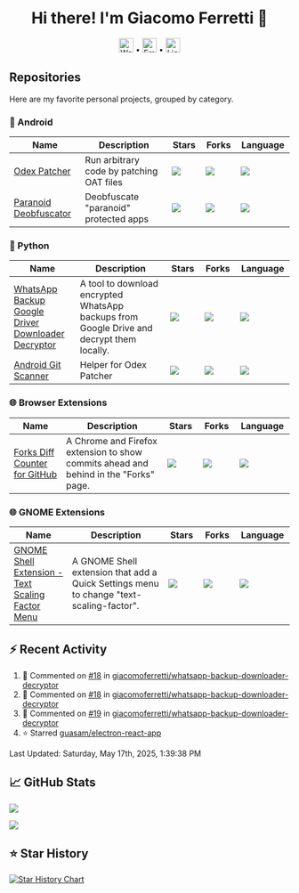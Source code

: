 <h1 align='center'>
  Hi there! I'm Giacomo Ferretti 👋
</h1>
<!--<p align="center">
  <img src="https://komarev.com/ghpvc/?username=giacomoferretti"/>
  <img src="https://img.shields.io/github/followers/giacomoferretti?style=social"/>
</p>-->
<!--<p align="center">
  <a href="https://giacomoferretti.com">Website</a> •
  <a href="mailto:giacomo.ferretti.00@gmail.com">Email</a> •
  <a href="https://www.linkedin.com/in/giacomoferretti/">LinkedIn</a>
</p>-->

<p align="center">
  <a href="https://giacomoferretti.com"><img src="https://img.shields.io/badge/Website-black?style=flat-square" alt="Website" height="26"></a> •
  <a href="mailto:giacomo.ferretti.00@gmail.com"><img src="https://img.shields.io/badge/Email-C71610?style=flat-square&logo=gmail&logoColor=white" alt="Email" height="26"></a> •
  <a href="https://www.linkedin.com/in/giacomoferretti/"><img src="https://img.shields.io/badge/LinkedIn-0077B5?style=flat-square" alt="LinkedIn" height="26"></a>
</p>

## Repositories

Here are my favorite personal projects, grouped by category.

<!--
Colors:
 - C 555555 <img src="https://img.shields.io/badge/language-C-555555"/>
 - Go 00ADD8 <img src="https://img.shields.io/badge/language-Go-00ADD8"/>
 - Python 3572A5 <img src="https://img.shields.io/badge/language-Python-3572A5"/>
 - Java B07219 <img src="https://img.shields.io/badge/language-Java-B07219"/>
 - Kotlin A97BFF <img src="https://img.shields.io/badge/language-Kotlin-A97BFF"/>
 - Shell 89E051 <img src="https://img.shields.io/badge/language-Shell-89E051"/>
 - JavaScript F1E05A <img src="https://img.shields.io/badge/language-JavaScript-F1E05A"/>
 - TypeScript 3178C6 <img src="https://img.shields.io/badge/language-TypeScript-3178C6"/>
 - HTML E34C26 <img src="https://img.shields.io/badge/language-HTML-E34C26"/>
 - CSS 563D7C <img src="https://img.shields.io/badge/language-CSS-563D7C"/>
-->

### 🤖 Android

<table>
  <thead>
    <tr>
      <th width=500>Name</th>
      <th width=2000>Description</th>
      <th width=200>Stars</th>
      <th width=200>Forks</th>
      <th width=200>Language</th>
    </tr>
  </thead>
  <tbody>
    <tr>
      <td><a href="https://github.com/giacomoferretti/odex-patcher">Odex Patcher</a></td>
      <td>Run arbitrary code by patching OAT files</td>
      <td><img src="https://img.shields.io/github/stars/giacomoferretti/odex-patcher"/></td>
      <td><img src="https://img.shields.io/github/forks/giacomoferretti/odex-patcher"/></td>
      <td><img src="https://img.shields.io/badge/language-Kotlin-A97BFF"/></td>
    </tr>
    <tr>
      <td><a href="https://github.com/giacomoferretti/paranoid-deobfuscator">Paranoid Deobfuscator</a></td>
      <td>Deobfuscate "paranoid" protected apps</td>
      <td><img src="https://img.shields.io/github/stars/giacomoferretti/paranoid-deobfuscator"/></td>
      <td><img src="https://img.shields.io/github/forks/giacomoferretti/paranoid-deobfuscator"/></td>
      <td><img src="https://img.shields.io/badge/language-Python-3572A5"/><!--<br/><img src="https://img.shields.io/badge/language-Java-B07219"/>--></td>
    </tr>
    <!--<tr>
      <td><a href="https://github.com/giacomoferretti/sara">SARA</a></td>
      <td>SARA - Single Activity Resourceless Apps</td>
      <td><img src="https://img.shields.io/github/stars/giacomoferretti/sara"/></td>
      <td><img src="https://img.shields.io/github/forks/giacomoferretti/sara"/></td>
      <td><img src="https://img.shields.io/badge/language-Kotlin-A97BFF"/></td>
    </tr>-->
    <!--<tr>
      <td><a href="https://github.com/giacomoferretti/janus-toolkit">Janus Toolkit</a></td>
      <td>A collection of tools for the Janus exploit [CVE-2017-13156]</td>
      <td><img src="https://img.shields.io/github/stars/giacomoferretti/janus-toolkit"/></td>
      <td><img src="https://img.shields.io/github/forks/giacomoferretti/janus-toolkit"/></td>
      <td><img src="https://img.shields.io/badge/language-Python-3572A5"/><br/><img src="https://img.shields.io/badge/language-Go-00ADD8"/></td>
    </tr>-->
    <!--<tr>
      <td><a href="https://github.com/giacomoferretti/apk-modding-tools">APK Modding Tools</a></td>
      <td>A collection of tools for modding Android applications</td>
      <td><img src="https://img.shields.io/github/stars/giacomoferretti/apk-modding-tools"/></td>
      <td><img src="https://img.shields.io/github/forks/giacomoferretti/apk-modding-tools"/></td>
      <td><img src="https://img.shields.io/badge/language-Shell-89E051"/></td>
    </tr>-->
  </tbody>
</table>

### 🐍 Python

<table>
  <thead>
    <tr>
      <th width=500>Name</th>
      <th width=2000>Description</th>
      <th width=200>Stars</th>
      <th width=200>Forks</th>
      <th width=200>Language</th>
    </tr>
  </thead>
  <tbody>
    <tr>
      <td><a href="https://github.com/giacomoferretti/whatsapp-backup-downloader-decryptor">WhatsApp Backup Google Driver Downloader Decryptor</a></td>
      <td>A tool to download encrypted WhatsApp backups from Google Drive and decrypt them locally.</td>
      <td><img src="https://img.shields.io/github/stars/giacomoferretti/whatsapp-backup-downloader-decryptor"/></td>
      <td><img src="https://img.shields.io/github/forks/giacomoferretti/whatsapp-backup-downloader-decryptor"/></td>
      <td><img src="https://img.shields.io/badge/language-Python-3572A5"/></td>
    </tr>
    <tr>
      <td><a href="https://github.com/giacomoferretti/android-git-scanner">Android Git Scanner</a></td>
      <td>Helper for Odex Patcher</td>
      <td><img src="https://img.shields.io/github/stars/giacomoferretti/android-git-scanner"/></td>
      <td><img src="https://img.shields.io/github/forks/giacomoferretti/android-git-scanner"/></td>
      <td><img src="https://img.shields.io/badge/language-Python-3572A5"/></td>
    </tr>
  </tbody>
</table>

### 🌐 Browser Extensions

<table>
  <thead>
    <tr>
      <th width=500>Name</th>
      <th width=2000>Description</th>
      <th width=200>Stars</th>
      <th width=200>Forks</th>
      <th width=200>Language</th>
    </tr>
  </thead>
  <tbody>
    <tr>
      <td><a href="https://github.com/giacomoferretti/forks-diff">Forks Diff Counter for GitHub</a></td>
      <td>A Chrome and Firefox extension to show commits ahead and behind in the "Forks" page.</td>
      <td><img src="https://img.shields.io/github/stars/giacomoferretti/forks-diff"/></td>
      <td><img src="https://img.shields.io/github/forks/giacomoferretti/forks-diff"/></td>
      <td><img src="https://img.shields.io/badge/language-JavaScript-F1E05A"/></td>
    </tr>
  </tbody>
</table>

### 🌐 GNOME Extensions

<table>
  <thead>
    <tr>
      <th width=500>Name</th>
      <th width=2000>Description</th>
      <th width=200>Stars</th>
      <th width=200>Forks</th>
      <th width=200>Language</th>
    </tr>
  </thead>
  <tbody>
    <tr>
      <td><a href="https://github.com/giacomoferretti/gnome-shell-extension-scaling-factor-menu">GNOME Shell Extension - Text Scaling Factor Menu</a></td>
      <td>A GNOME Shell extension that add a Quick Settings menu to change "text-scaling-factor".</td>
      <td><img src="https://img.shields.io/github/stars/giacomoferretti/gnome-shell-extension-scaling-factor-menu"/></td>
      <td><img src="https://img.shields.io/github/forks/giacomoferretti/gnome-shell-extension-scaling-factor-menu"/></td>
      <td><img src="https://img.shields.io/badge/language-JavaScript-F1E05A"/></td>
    </tr>
  </tbody>
</table>

<!--
### ⚛️ React

<table>
  <thead>
    <tr>
      <th width=500>Name</th>
      <th width=2000>Description</th>
      <th width=200>Stars</th>
      <th width=200>Forks</th>
      <th width=200>Language</th>
    </tr>
  </thead>
  <tbody>
    <tr>
      <td><a href="https://github.com/giacomoferretti/vite-starter">Vite Starter</a></td>
      <td>Vite React starter project with TailwindCSS and TypeScript.</td>
      <td><img src="https://img.shields.io/github/stars/giacomoferretti/vite-starter"/></td>
      <td><img src="https://img.shields.io/github/forks/giacomoferretti/vite-starter"/></td>
      <td><img src="https://img.shields.io/badge/language-TypeScript-3178C6"/></td>
    </tr>
  </tbody>
</table>
-->

<!--
### 📶 Wi-Fi

<table>
  <thead>
    <tr>
      <th width=500>Name</th>
      <th width=2000>Description</th>
      <th width=200>Stars</th>
      <th width=200>Forks</th>
      <th width=200>Language</th>
    </tr>
  </thead>
  <tbody>
    <tr>
      <td><a href="https://github.com/giacomoferretti/chopper">Chopper</a></td>
      <td>A channel hopper for monitor mode written in C.</td>
      <td><img src="https://img.shields.io/github/stars/giacomoferretti/chopper"/></td>
      <td><img src="https://img.shields.io/github/forks/giacomoferretti/chopper"/></td>
      <td><img src="https://img.shields.io/badge/language-C-555555"/></td>
    </tr>
    <tr>
      <td><a href="https://github.com/giacomoferretti/chopper-go">Chopper</a></td>
      <td>A channel hopper for monitor mode written in Go.</td>
      <td><img src="https://img.shields.io/github/stars/giacomoferretti/chopper-go"/></td>
      <td><img src="https://img.shields.io/github/forks/giacomoferretti/chopper-go"/></td>
      <td><img src="https://img.shields.io/badge/language-Go-00ADD8"/></td>
    </tr>
  </tbody>
</table>

### 📶 NFC

<table>
  <thead>
    <tr>
      <th width=500>Name</th>
      <th width=2000>Description</th>
      <th width=200>Stars</th>
      <th width=200>Forks</th>
      <th width=200>Language</th>
    </tr>
  </thead>
  <tbody>
    <tr>
      <td><a href="https://github.com/giacomoferretti/nfc-srix-tools">NFC SRIX Tools (unmaintained)</a></td>
      <td>A collection of tools to read/write NFC ST SRI512 and SRIX4K tags.</td>
      <td><img src="https://img.shields.io/github/stars/giacomoferretti/nfc-srix-tools"/></td>
      <td><img src="https://img.shields.io/github/forks/giacomoferretti/nfc-srix-tools"/></td>
      <td><img src="https://img.shields.io/badge/language-C-555555"/></td>
    </tr>
  </tbody>
</table>

### 🎓 University

<table>
  <thead>
    <tr>
      <th width=500>Name</th>
      <th width=2000>Description</th>
      <th width=200>Stars</th>
      <th width=200>Forks</th>
      <th width=200>Language</th>
    </tr>
  </thead>
  <tbody>
    <tr>
      <td><a href="https://github.com/giacomoferretti/unimi-tools">UNIMI Tools</a></td>
      <td>A collection of tools for Università degli Studi di Milano Statale (UNIMI)</td>
      <td><img src="https://img.shields.io/github/stars/giacomoferretti/unimi-tools"/></td>
      <td><img src="https://img.shields.io/github/forks/giacomoferretti/unimi-tools"/></td>
      <td><img src="https://img.shields.io/badge/language-Python-3572A5"/></td>
    </tr>
    <tr>
      <td><a href="https://github.com/giacomoferretti/mc2022-treest-android">Maledetta TreEst (Android)</a></td>
      <td>Mobile Computing 2022 project - Maledetta TreEst (Android)</td>
      <td><img src="https://img.shields.io/github/stars/giacomoferretti/mc2022-treest-android"/></td>
      <td><img src="https://img.shields.io/github/forks/giacomoferretti/mc2022-treest-android"/></td>
      <td></td>
    </tr>
    <tr>
      <td><a href="https://github.com/giacomoferretti/mc2022-treest-react">Maledetta TreEst (React Native)</a></td>
      <td>Mobile Computing 2022 project - Maledetta TreEst (React Native)</td>
      <td><img src="https://img.shields.io/github/stars/giacomoferretti/mc2022-treest-react"/></td>
      <td><img src="https://img.shields.io/github/forks/giacomoferretti/mc2022-treest-react"/></td>
      <td></td>
    </tr>
    <tr>
      <td><a href="https://github.com/giacomoferretti/awc2022-spotify">Spotify GCMO</a></td>
      <td>Applicazioni Web e Cloud 2022 project - Spotify GCMO</td>
      <td><img src="https://img.shields.io/github/stars/giacomoferretti/awc2022-spotify"/></td>
      <td><img src="https://img.shields.io/github/forks/giacomoferretti/awc2022-spotify"/></td>
      <td></td>
    </tr>
  </tbody>
</table>
-->

## ⚡ Recent Activity

<!--RECENT_ACTIVITY:start-->
1. 💬 Commented on [#18](https://github.com/giacomoferretti/whatsapp-backup-downloader-decryptor/issues/18#issuecomment-2876554896) in [giacomoferretti/whatsapp-backup-downloader-decryptor](https://github.com/giacomoferretti/whatsapp-backup-downloader-decryptor)
2. 💬 Commented on [#18](https://github.com/giacomoferretti/whatsapp-backup-downloader-decryptor/issues/18#issuecomment-2853728957) in [giacomoferretti/whatsapp-backup-downloader-decryptor](https://github.com/giacomoferretti/whatsapp-backup-downloader-decryptor)
3. 💬 Commented on [#19](https://github.com/giacomoferretti/whatsapp-backup-downloader-decryptor/issues/19#issuecomment-2853723238) in [giacomoferretti/whatsapp-backup-downloader-decryptor](https://github.com/giacomoferretti/whatsapp-backup-downloader-decryptor)
4. ⭐ Starred [guasam/electron-react-app](https://github.com/guasam/electron-react-app)
<!--RECENT_ACTIVITY:end-->

<!--RECENT_ACTIVITY:last_update-->
Last Updated: Saturday, May 17th, 2025, 1:39:38 PM
<!--RECENT_ACTIVITY:last_update_end-->

## 📈 GitHub Stats

<p>
  <picture>
    <source media="(prefers-color-scheme: dark)" srcset="https://github-readme-stats.vercel.app/api?username=giacomoferretti&bg_color=00000000&text_color=FFFFFF&icon_color=FFFFFF&show_icons=true&include_all_commits=true&count_private=true&hide_rank=true&hide_title=true">
    <source media="(prefers-color-scheme: light)" srcset="https://github-readme-stats.vercel.app/api?username=giacomoferretti&bg_color=00000000&text_color=000000&icon_color=000000&show_icons=true&include_all_commits=true&count_private=true&hide_rank=true&hide_title=true">
    <img src="https://github-readme-stats.vercel.app/api?username=giacomoferretti&show_icons=true&bg_color=1E192F&title_color=7448FF&text_color=FFFFFF&icon_color=7448FF&hide_border=true&include_all_commits=true&count_private=true&hide_rank=true&hide_title=true">
  </picture>
</p>

<p>
  <picture>
    <source media="(prefers-color-scheme: dark)" srcset="https://github-readme-stats.vercel.app/api/top-langs/?username=giacomoferretti&bg_color=00000000&text_color=FFFFFF&hide=jupyter%20notebook&hide_title=true&layout=compact&langs_count=10">
    <source media="(prefers-color-scheme: light)" srcset="https://github-readme-stats.vercel.app/api/top-langs/?username=giacomoferretti&bg_color=00000000&text_color=000000&hide=jupyter%20notebook&hide_title=true&layout=compact&langs_count=10">
    <img src="https://github-readme-stats.vercel.app/api/top-langs/?username=giacomoferretti&hide=jupyter%20notebook&bg_color=1E192F&title_color=7448FF&text_color=FFFFFF&hide_border=true&layout=compact&langs_count=10">
  </picture>
</p>

## ⭐ Star History

<a href="https://star-history.com/#giacomoferretti/paranoid-deobfuscator&giacomoferretti/odex-patcher&giacomoferretti/whatsapp-backup-downloader-decryptor&giacomoferretti/forks-diff&Date">
 <picture>
   <source media="(prefers-color-scheme: dark)" srcset="https://api.star-history.com/svg?repos=giacomoferretti/paranoid-deobfuscator,giacomoferretti/odex-patcher,giacomoferretti/whatsapp-backup-downloader-decryptor,giacomoferretti/forks-diff&type=Date&theme=dark" />
   <source media="(prefers-color-scheme: light)" srcset="https://api.star-history.com/svg?repos=giacomoferretti/paranoid-deobfuscator,giacomoferretti/odex-patcher,giacomoferretti/whatsapp-backup-downloader-decryptor,giacomoferretti/forks-diff&type=Date" />
   <img alt="Star History Chart" src="https://api.star-history.com/svg?repos=giacomoferretti/paranoid-deobfuscator,giacomoferretti/odex-patcher,giacomoferretti/whatsapp-backup-downloader-decryptor,giacomoferretti/forks-diff&type=Date" />
 </picture>
</a>
